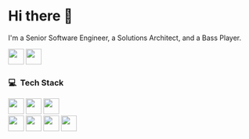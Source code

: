 # Hi there :wave:

I'm a Senior Software Engineer, a Solutions Architect, and a Bass Player.

<a href="https://linkedin.com/in/livimonte" target="_blank"><img src="https://img.shields.io/badge/linkedin-0077B5.svg?style=for-the-badge&logo=linkedin&logoColor=white" height="32"></a>
<a href="mailto:livi.monte@gmail.com" target="_blank"><img src="https://img.shields.io/badge/e‑mail-D14836.svg?style=for-the-badge&logo=GMail&logoColor=white" height="32"></a>


### 💻 &nbsp;Tech Stack
<p>
<img src="https://img.shields.io/badge/react%20-%2320232a.svg?&style=for-the-badge&logo=react&logoColor=%2361DAFB" height="32"/>
<img src="https://img.shields.io/badge/next%20-%23000000.svg?&style=for-the-badge&logo=nextdotjs&logoColor=%2361DAFB" height="32"/>
<img src="https://img.shields.io/badge/typescript%20-%23007ACC.svg?&style=for-the-badge&logo=typescript&logoColor=white" height="32"/><br />
<img src="https://img.shields.io/badge/aws%20-%23EC7211.svg?&style=for-the-badge&logo=amazonaws&logoColor=white" height="32"/>
<img src="https://img.shields.io/badge/node%20-%2343853D.svg?&style=for-the-badge&logo=node.js&logoColor=white" height="32"/>
<img src="https://img.shields.io/badge/php%20-%23F05033.svg?&style=for-the-badge&logo=laravel&logoColor=white" height="32"/>
<img src="https://img.shields.io/badge/python%20-%23F29D0C.svg?&style=for-the-badge&logo=fastapi&logoColor=white" height="32"/>
</p>
